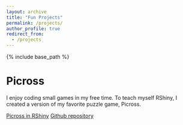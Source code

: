 ```yaml
---
layout: archive
title: "Fun Projects"
permalink: /projects/
author_profile: true
redirect_from:
  - /projects
---
```


{% include base_path %}

Picross
======
I enjoy coding small games in my free time. To teach myself RShiny, I created a version of my favorite puzzle game, Picross.

[Picross in RShiny](https://hbwaddel.shinyapps.io/Picross/)        [Github repository](https://github.com/hbwddl/rshiny-picross)
